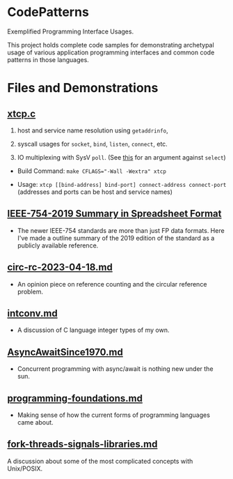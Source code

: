 # CodePatterns
Exemplified Programming Interface Usages.

This project holds complete code samples for demonstrating
archetypal usage of various application programming interfaces
and common code patterns in those languages.

# Files and Demonstrations

[xtcp.c](xtcp.c)
----

1. host and service name resolution using `getaddrinfo`, 

2. syscall usages for `socket`, `bind`, `listen`, `connect`, etc.

3. IO multiplexing with SysV `poll`. 
(See [this](https://beesbuzz.biz/code/5739-The-problem-with-select-vs-poll) for an argument against `select`)

- Build Command: `make CFLAGS="-Wall -Wextra" xtcp`

- Usage: `xtcp [[bind-address] bind-port] connect-address connect-port` (addresses and ports can be host and service names)

[IEEE-754-2019 Summary in Spreadsheet Format](2024-04-08+IEEE-754+Summary.xlsx)
----

- The newer IEEE-754 standards are more than just FP data formats. Here I've made a outline summary of the 2019 edition of the standard as a publicly available reference.

[circ-rc-2023-04-18.md](circ-rc-2023-04-18.md)
----

- An opinion piece on reference counting and the circular reference problem.

[intconv.md](intconv.md)
----

- A discussion of C language integer types of my own.

[AsyncAwaitSince1970.md](AsyncAwaitSince1970.md)
----

- Concurrent programming with async/await is nothing new under the sun.

[programming-foundations.md](programming-foundations.md)
----

- Making sense of how the current forms of programming languages came about.

[fork-threads-signals-libraries.md](fork-threads-signals-libraries.md)
----

A discussion about some of the most complicated concepts with Unix/POSIX.
